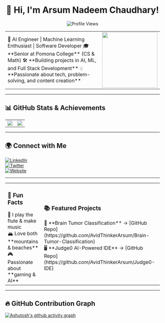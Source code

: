 <h1 align="center">👋 Hi, I'm Arsum Nadeem Chaudhary! </h1>

<p align="center">
  <img src="https://komarev.com/ghpvc/?username=AvidThinkerArsum&color=blue" alt="Profile Views" />
</p>


<table>
  <tr>
    <td>
      🚀 AI Engineer | Machine Learning Enthusiast | Software Developer  
      🎓 **Senior at Pomona College** (CS & Math)  
      🛠 **Building projects in AI, ML, and Full Stack Development**  
      💡 **Passionate about tech, problem-solving, and content creation**  
    </td>
    <td>
      <img src="https://i.imgur.com/JzS9Fq5.gif" width="180px"/>
    </td>
  </tr>
</table>

---

## 📊 GitHub Stats & Achievements  

<table>
  <tr>
    <td>
      <img src="https://github-readme-stats.vercel.app/api?username=AvidThinkerArsum&show_icons=true&theme=dark" />
    </td>
    <td>
      <img src="https://github-readme-stats.vercel.app/api/top-langs/?username=AvidThinkerArsum&layout=compact&theme=dark" />
    </td>
  </tr>
</table>

---

## 🌍 Connect with Me  
[![LinkedIn](https://img.shields.io/badge/LinkedIn-0A66C2?style=for-the-badge&logo=linkedin&logoColor=white)](https://linkedin.com/in/arsum)  
[![Twitter](https://img.shields.io/badge/Twitter-1DA1F2?style=for-the-badge&logo=twitter&logoColor=white)](https://twitter.com/arsum_n_c)  
[![Website](https://img.shields.io/badge/Website-000000?style=for-the-badge&logo=googlechrome&logoColor=white)](https://arsumnc.com/)  

---

<table>
  <tr>
    <td>
      <h3>🎯 Fun Facts</h3>
      🎵 I play the flute & make music <br>
      🏔 Love both **mountains & beaches** <br>
      🎮 Passionate about **gaming & AI** <br>
    </td>
    <td>
      <h3>📚 Featured Projects</h3>
      🚀 **Brain Tumor Classification** → [GitHub Repo](https://github.com/AvidThinkerArsum/Brain-Tumor-Classification) <br>
      🖥 **Judge0 AI-Powered IDE** → [GitHub Repo](https://github.com/AvidThinkerArsum/Judge0-IDE) <br>
    </td>
  </tr>
</table>

---

## 🔥 GitHub Contribution Graph  
[![Ashutosh's github activity graph](https://github-readme-activity-graph.vercel.app/graph?username=AvidThinkerArsum&theme=react-dark)](https://github.com/ashutosh00710/github-readme-activity-graph)
